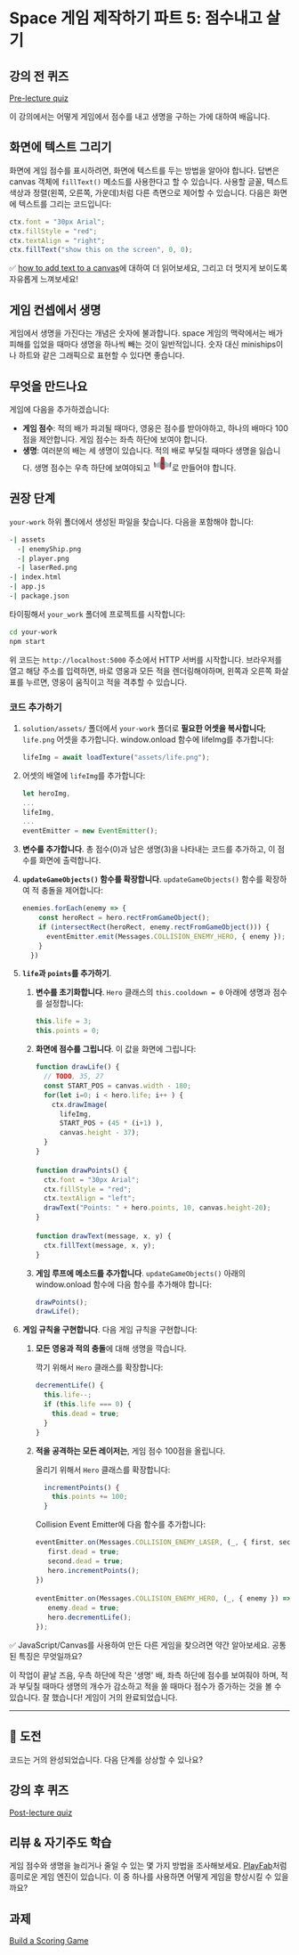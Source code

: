 # Space 게임 제작하기 파트 5: 점수내고 살기

## 강의 전 퀴즈

[Pre-lecture quiz](https://calm-wave-0d1a32b03.1.azurestaticapps.net/quiz/37?loc=ko)

이 강의에서는 어떻게 게임에서 점수를 내고 생명을 구하는 가에 대하여 배웁니다.

## 화면에 텍스트 그리기

화면에 게임 점수를 표시하려면, 화면에 텍스트를 두는 방법을 알아야 합니다. 답변은 canvas 객체에 `fillText()` 메소드를 사용한다고 할 수 있습니다. 사용할 글꼴, 텍스트 색상과 정렬(왼쪽, 오른쪽, 가운데)처럼 다른 측면으로 제어할 수 있습니다. 다음은 화면에 텍스트를 그리는 코드입니다:

```javascript
ctx.font = "30px Arial";
ctx.fillStyle = "red";
ctx.textAlign = "right";
ctx.fillText("show this on the screen", 0, 0);
```

✅ [how to add text to a canvas](https://developer.mozilla.org/docs/Web/API/Canvas_API/Tutorial/Drawing_text)에 대하여 더 읽어보세요, 그리고 더 멋지게 보이도록 자유롭게 느껴보세요!

## 게임 컨셉에서 생명

게임에서 생명을 가진다는 개념은 숫자에 불과합니다. space 게임의 맥락에서는 배가 피해를 입었을 때마다 생명을 하나씩 빼는 것이 일반적입니다. 숫자 대신 miniships이나 하트와 같은 그래픽으로 표현할 수 있다면 좋습니다.

## 무엇을 만드나요

게임에 다음을 추가하겠습니다:

- **게임 점수**: 적의 배가 파괴될 때마다, 영웅은 점수를 받아야하고, 하나의 배마다 100점을 제안합니다. 게임 점수는 좌측 하단에 보여야 합니다.
- **생명**: 여러분의 배는 세 생명이 있습니다. 적의 배로 부딪칠 때마다 생명을 잃습니다. 생명 점수는 우측 하단에 보여야되고 ![life image](../solution/assets/life.png)로 만들어야 합니다.

## 권장 단계

`your-work` 하위 폴더에서 생성된 파일을 찾습니다. 다음을 포함해야 합니다:

```bash
-| assets
  -| enemyShip.png
  -| player.png
  -| laserRed.png
-| index.html
-| app.js
-| package.json
```

타이핑해서 `your_work` 폴더에 프로젝트를 시작합니다:

```bash
cd your-work
npm start
```

위 코드는 `http://localhost:5000` 주소에서 HTTP 서버를 시작합니다. 브라우저를 열고 해당 주소를 입력하면, 바로 영웅과 모든 적을 렌더링해야하며, 왼쪽과 오른쪽 화살표를 누르면, 영웅이 움직이고 적을 격추할 수 있습니다.

### 코드 추가하기

1. `solution/assets/` 폴더에서 `your-work` 폴더로 **필요한 어셋을 복사합니다**; `life.png` 어셋을 추가합니다. window.onload 함수에 lifeImg를 추가합니다:

    ```javascript
    lifeImg = await loadTexture("assets/life.png");
    ```

1. 어셋의 배열에 `lifeImg`를 추가합니다:

    ```javascript
    let heroImg,
    ...
    lifeImg,
    ...
    eventEmitter = new EventEmitter();
    ```
  
2. **변수를 추가합니다**. 총 점수(0)과 남은 생명(3)을 나타내는 코드를 추가하고, 이 점수를 화면에 출력합니다.

3. **`updateGameObjects()` 함수를 확장합니다**. `updateGameObjects()` 함수를 확장하여 적 충돌을 제어합니다:

    ```javascript
    enemies.forEach(enemy => {
        const heroRect = hero.rectFromGameObject();
        if (intersectRect(heroRect, enemy.rectFromGameObject())) {
          eventEmitter.emit(Messages.COLLISION_ENEMY_HERO, { enemy });
        }
      })
    ```

4. **`life`과 `points`를 추가하기**. 
   1. **변수를 초기화합니다**. `Hero` 클래스의 `this.cooldown = 0` 아래에 생명과 점수를 설정합니다:

        ```javascript
        this.life = 3;
        this.points = 0;
        ```

   1. **화면에 점수를 그립니다**. 이 값을 화면에 그립니다:

        ```javascript
        function drawLife() {
          // TODO, 35, 27
          const START_POS = canvas.width - 180;
          for(let i=0; i < hero.life; i++ ) {
            ctx.drawImage(
              lifeImg, 
              START_POS + (45 * (i+1) ), 
              canvas.height - 37);
          }
        }
        
        function drawPoints() {
          ctx.font = "30px Arial";
          ctx.fillStyle = "red";
          ctx.textAlign = "left";
          drawText("Points: " + hero.points, 10, canvas.height-20);
        }
        
        function drawText(message, x, y) {
          ctx.fillText(message, x, y);
        }

        ```

   1. **게임 루프에 메소드를 추가합니다**. `updateGameObjects()` 아래의 window.onload 함수에 다음 함수를 추가해야 합니다:

        ```javascript
        drawPoints();
        drawLife();
        ```

1. **게임 규칙을 구현합니다**. 다음 게임 규칙을 구현합니다:

   1. **모든 영웅과 적의 충돌**에 대해 생명을 깍습니다.
   
      깍기 위해서 `Hero` 클래스를 확장합니다:

        ```javascript
        decrementLife() {
          this.life--;
          if (this.life === 0) {
            this.dead = true;
          }
        }
        ```

   2. **적을 공격하는 모든 레이저는**, 게임 점수 100점을 올립니다.

      올리기 위해서 `Hero` 클래스를 확장합니다:
    
        ```javascript
          incrementPoints() {
            this.points += 100;
          }
        ```

        Collision Event Emitter에 다음 함수를 추가합니다:

        ```javascript
        eventEmitter.on(Messages.COLLISION_ENEMY_LASER, (_, { first, second }) => {
           first.dead = true;
           second.dead = true;
           hero.incrementPoints();
        })

        eventEmitter.on(Messages.COLLISION_ENEMY_HERO, (_, { enemy }) => {
           enemy.dead = true;
           hero.decrementLife();
        });
        ```

✅ JavaScript/Canvas를 사용하여 만든 다른 게임을 찾으려면 약간 알아보세요. 공통된 특징은 무엇일까요?

이 작업이 끝날 즈음, 우측 하단에 작은 '생명' 배, 좌측 하단에 점수를 보여줘야 하며, 적과 부딪칠 때마다 생명의 개수가 감소하고 적을 쏠 때마다 점수가 증가하는 것을 볼 수 있습니다. 잘 했습니다! 게임이 거의 완료되었습니다.

---

## 🚀 도전

코드는 거의 완성되었습니다. 다음 단계를 상상할 수 있나요?

## 강의 후 퀴즈

[Post-lecture quiz](https://calm-wave-0d1a32b03.1.azurestaticapps.net/quiz/38?loc=ko)

## 리뷰 & 자기주도 학습

게임 점수와 생명을 늘리거나 줄일 수 있는 몇 가지 방법을 조사해보세요. [PlayFab](https://playfab.com)처럼 흥미로운 게임 엔진이 있습니다. 이 중 하나를 사용하면 어떻게 게임을 향상시킬 수 있을까요?

## 과제

[Build a Scoring Game](../assignment.md)
